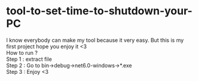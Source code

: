 # tool-to-set-time-to-shutdown-your-PC
I know everybody can make my tool because it very easy. But this is my first project hope you enjoy it <3 <br />
How to run ?<br />
Step 1 : extract file<br />
Step 2 : Go to bin->debug->net6.0-windows->*.exe<br />
Step 3 : Enjoy <3<br />
